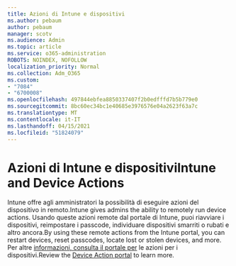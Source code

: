 ```yaml
---
title: Azioni di Intune e dispositivi
ms.author: pebaum
author: pebaum
manager: scotv
ms.audience: Admin
ms.topic: article
ms.service: o365-administration
ROBOTS: NOINDEX, NOFOLLOW
localization_priority: Normal
ms.collection: Adm_O365
ms.custom:
- "7084"
- "6700008"
ms.openlocfilehash: 497844ebfea8850337407f2b0edfffd7b5b779e0
ms.sourcegitcommit: 8bc60ec34bc1e40685e3976576e04a2623f63a7c
ms.translationtype: MT
ms.contentlocale: it-IT
ms.lasthandoff: 04/15/2021
ms.locfileid: "51824079"
---
```

# <a name="intune-and-device-actions"></a><span data-ttu-id="b9eb6-102">Azioni di Intune e dispositivi</span><span class="sxs-lookup"><span data-stu-id="b9eb6-102">Intune and Device Actions</span></span>

<span data-ttu-id="b9eb6-103">Intune offre agli amministratori la possibilità di eseguire azioni del dispositivo in remoto.</span><span class="sxs-lookup"><span data-stu-id="b9eb6-103">Intune gives admins the ability to remotely run device actions.</span></span> <span data-ttu-id="b9eb6-104">Usando queste azioni remote dal portale di Intune, puoi riavviare i dispositivi, reimpostare i passcode, individuare dispositivi smarriti o rubati e altro ancora.</span><span class="sxs-lookup"><span data-stu-id="b9eb6-104">By using these remote actions from the Intune portal, you can restart devices, reset passcodes, locate lost or stolen devices, and more.</span></span> <span data-ttu-id="b9eb6-105">Per altre [informazioni, consulta il portale per](https://docs.microsoft.com/mem/intune/remote-actions/) le azioni per i dispositivi.</span><span class="sxs-lookup"><span data-stu-id="b9eb6-105">Review the [Device Action portal](https://docs.microsoft.com/mem/intune/remote-actions/) to learn more.</span></span>
